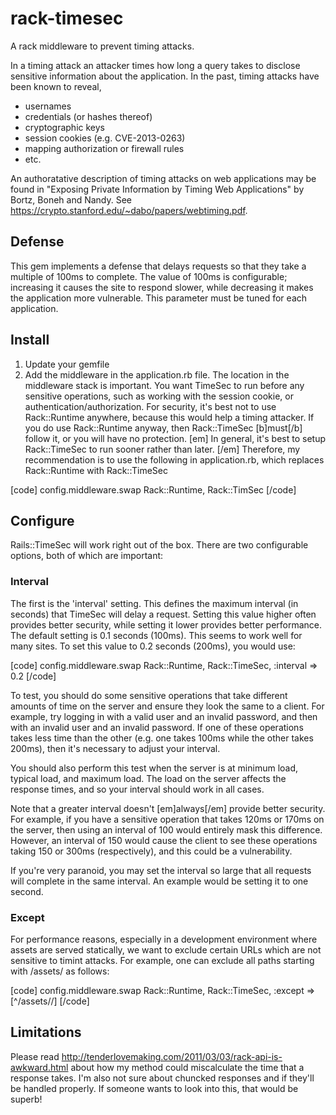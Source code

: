 rack-timesec
============

A rack middleware to prevent timing attacks.

In a timing attack an attacker times how long a query takes to disclose sensitive information about the application.  In the past, timing attacks have been known to reveal,

* usernames
* credentials (or hashes thereof)
* cryptographic keys
* session cookies (e.g. CVE-2013-0263)
* mapping authorization or firewall rules
* etc.

An authoratative description of timing attacks on web applications may be found in "Exposing Private Information
by Timing Web Applications" by Bortz, Boneh and Nandy.  See https://crypto.stanford.edu/~dabo/papers/webtiming.pdf.

Defense
-------

This gem implements a defense that delays requests so that they take a multiple of 100ms to complete.  The value of 100ms is configurable; increasing it causes the site to respond slower, while decreasing it makes the application more vulnerable.  This parameter must be tuned for each application.

Install
-------

1. Update your gemfile
2. Add the middleware in the application.rb file.  The location in the middleware stack is important.  You want TimeSec to run before any sensitive operations, such as working with the session cookie, or authentication/authorization.  For security, it's best not to use Rack::Runtime anywhere, because this would help a timing attacker.  If you do use Rack::Runtime anyway, then Rack::TimeSec [b]must[/b] follow it, or you will have no protection.  [em] In general, it's best to setup Rack::TimeSec to run sooner rather than later. [/em]  Therefore, my recommendation is to use the following in application.rb, which replaces Rack::Runtime with Rack::TimeSec

[code]
config.middleware.swap Rack::Runtime, Rack::TimSec
[/code]

Configure
---------

Rails::TimeSec will work right out of the box. There are two
configurable options, both of which are important: 

### Interval

The first is the 'interval' setting. This defines the maximum interval
(in seconds) that TimeSec will delay a request. Setting this value
higher often provides better security, while setting it lower provides
better performance. The default setting is 0.1 seconds (100ms). This
seems to work well for many sites. To set this value to 0.2 seconds
(200ms), you would use:

[code]
config.middleware.swap Rack::Runtime, Rack::TimeSec, :interval => 0.2
[/code]



To test, you should do some sensitive operations that take different
amounts of time on the server and ensure they look the same to a
client. For example, try logging in with a valid user and an invalid
password, and then with an invalid user and an invalid password. If
one of these operations takes less time than the other (e.g. one takes
100ms while the other takes 200ms), then it's necessary to adjust your
interval.

You should also perform this test when the server is at minimum load,
typical load, and maximum load. The load on the server affects the
response times, and so your interval should work in all cases.

Note that a greater interval doesn't [em]always[/em] provide better
security. For example, if you have a sensitive operation that takes
120ms or 170ms on the server, then using an interval of 100 would
entirely mask this difference. However, an interval of 150 would cause
the client to see these operations taking 150 or 300ms (respectively),
and this could be a vulnerability.

If you're very paranoid, you may set the interval so large that all
requests will complete in the same interval. An example would be
setting it to one second.




### Except

For performance reasons, especially in a development environment where
assets are served statically, we want to exclude certain URLs which
are not sensitive to timint attacks. For example, one can exclude all
paths starting with /assets/ as follows:

[code]
config.middleware.swap Rack::Runtime, Rack::TimeSec, :except => [\^/assets\//]
[/code]


Limitations
-----------

Please read http://tenderlovemaking.com/2011/03/03/rack-api-is-awkward.html about how my method could miscalculate the time that a response takes.  I'm also not sure about chuncked responses and if they'll be handled properly.  If someone wants to look into this, that would be superb!
